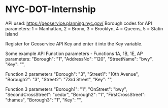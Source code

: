 # NYC-DOT-Internship

API used: https://geoservice.planning.nyc.gov/
Borough codes for API parameters: 1 = Manhattan, 2 = Bronx, 3 = Brooklyn, 4 = Queens, 5 = Statin Island

Register for Geoservice API Key and enter it into the Key variable.

Some example API Function parameters - 
Functions 1A, 1B, 1E, AP parameters:
"Borough": "1",
"AddressNo": "120",
"StreetName": "bwy",
"Key": "",

Function 2 parameters
"Borough": "3",
"Street1": "10th Avenue",
"Borough2": "3",
"Street2": "73rd Street",
"Key": "",

Function 3 parameters
"Borough1": "1",
"OnStreet": "bwy",
"SecondCrossStreet": "cedar",
"Borough2": "1",
"FirstCrossStreet": "thames",
"Borough3": "1",
"Key": "",